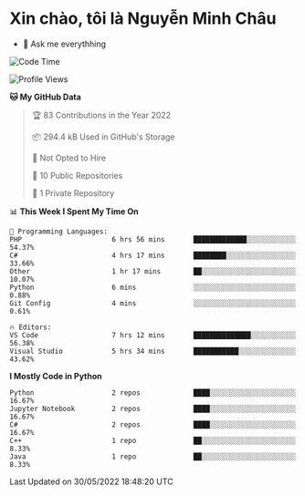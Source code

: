 ﻿# Xin chào, tôi là Nguyễn Minh Châu
- 💬 Ask me everythhing

<!--START_SECTION:waka-->
![Code Time](http://img.shields.io/badge/Code%20Time-0%20secs-blue)

![Profile Views](http://img.shields.io/badge/Profile%20Views-0-blue)

**🐱 My GitHub Data** 

> 🏆 83 Contributions in the Year 2022
 > 
> 📦 294.4 kB Used in GitHub's Storage 
 > 
> 🚫 Not Opted to Hire
 > 
> 📜 10 Public Repositories 
 > 
> 🔑 1 Private Repository 
 > 
📊 **This Week I Spent My Time On** 

```text
💬 Programming Languages: 
PHP                      6 hrs 56 mins       █████████████░░░░░░░░░░░░   54.37% 
C#                       4 hrs 17 mins       ████████░░░░░░░░░░░░░░░░░   33.66% 
Other                    1 hr 17 mins        ██░░░░░░░░░░░░░░░░░░░░░░░   10.07% 
Python                   6 mins              ░░░░░░░░░░░░░░░░░░░░░░░░░   0.88% 
Git Config               4 mins              ░░░░░░░░░░░░░░░░░░░░░░░░░   0.61%

🔥 Editors: 
VS Code                  7 hrs 12 mins       ██████████████░░░░░░░░░░░   56.38% 
Visual Studio            5 hrs 34 mins       ███████████░░░░░░░░░░░░░░   43.62%

```

**I Mostly Code in Python** 

```text
Python                   2 repos             ████░░░░░░░░░░░░░░░░░░░░░   16.67% 
Jupyter Notebook         2 repos             ████░░░░░░░░░░░░░░░░░░░░░   16.67% 
C#                       2 repos             ████░░░░░░░░░░░░░░░░░░░░░   16.67% 
C++                      1 repo              ██░░░░░░░░░░░░░░░░░░░░░░░   8.33% 
Java                     1 repo              ██░░░░░░░░░░░░░░░░░░░░░░░   8.33%

```



 Last Updated on 30/05/2022 18:48:20 UTC
<!--END_SECTION:waka-->
